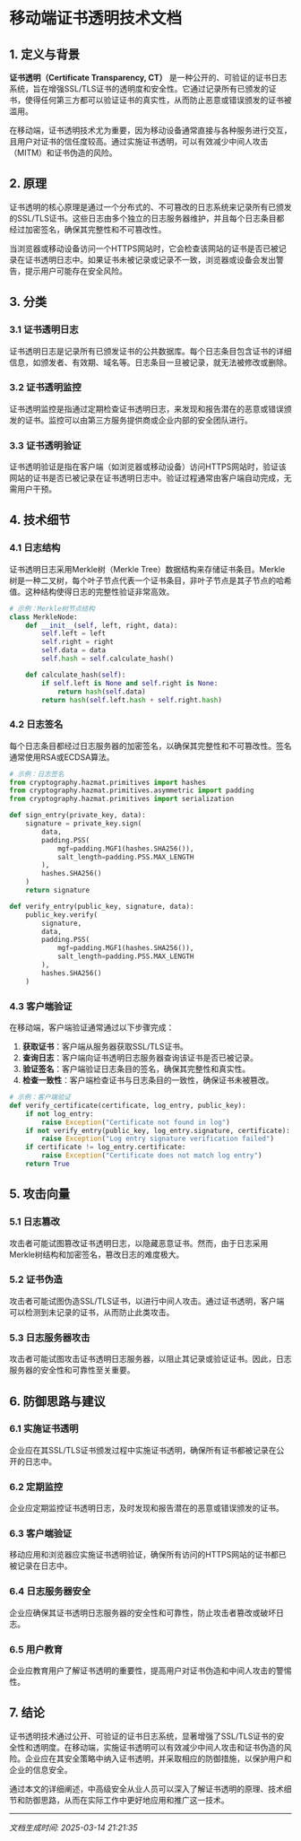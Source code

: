 # 移动端证书透明技术文档

## 1. 定义与背景

**证书透明（Certificate Transparency, CT）** 是一种公开的、可验证的证书日志系统，旨在增强SSL/TLS证书的透明度和安全性。它通过记录所有已颁发的证书，使得任何第三方都可以验证证书的真实性，从而防止恶意或错误颁发的证书被滥用。

在移动端，证书透明技术尤为重要，因为移动设备通常直接与各种服务进行交互，且用户对证书的信任度较高。通过实施证书透明，可以有效减少中间人攻击（MITM）和证书伪造的风险。

## 2. 原理

证书透明的核心原理是通过一个分布式的、不可篡改的日志系统来记录所有已颁发的SSL/TLS证书。这些日志由多个独立的日志服务器维护，并且每个日志条目都经过加密签名，确保其完整性和不可篡改性。

当浏览器或移动设备访问一个HTTPS网站时，它会检查该网站的证书是否已被记录在证书透明日志中。如果证书未被记录或记录不一致，浏览器或设备会发出警告，提示用户可能存在安全风险。

## 3. 分类

### 3.1 证书透明日志

证书透明日志是记录所有已颁发证书的公共数据库。每个日志条目包含证书的详细信息，如颁发者、有效期、域名等。日志条目一旦被记录，就无法被修改或删除。

### 3.2 证书透明监控

证书透明监控是指通过定期检查证书透明日志，来发现和报告潜在的恶意或错误颁发的证书。监控可以由第三方服务提供商或企业内部的安全团队进行。

### 3.3 证书透明验证

证书透明验证是指在客户端（如浏览器或移动设备）访问HTTPS网站时，验证该网站的证书是否已被记录在证书透明日志中。验证过程通常由客户端自动完成，无需用户干预。

## 4. 技术细节

### 4.1 日志结构

证书透明日志采用Merkle树（Merkle Tree）数据结构来存储证书条目。Merkle树是一种二叉树，每个叶子节点代表一个证书条目，非叶子节点是其子节点的哈希值。这种结构使得日志的完整性验证非常高效。

```python
# 示例：Merkle树节点结构
class MerkleNode:
    def __init__(self, left, right, data):
        self.left = left
        self.right = right
        self.data = data
        self.hash = self.calculate_hash()

    def calculate_hash(self):
        if self.left is None and self.right is None:
            return hash(self.data)
        return hash(self.left.hash + self.right.hash)
```

### 4.2 日志签名

每个日志条目都经过日志服务器的加密签名，以确保其完整性和不可篡改性。签名通常使用RSA或ECDSA算法。

```python
# 示例：日志签名
from cryptography.hazmat.primitives import hashes
from cryptography.hazmat.primitives.asymmetric import padding
from cryptography.hazmat.primitives import serialization

def sign_entry(private_key, data):
    signature = private_key.sign(
        data,
        padding.PSS(
            mgf=padding.MGF1(hashes.SHA256()),
            salt_length=padding.PSS.MAX_LENGTH
        ),
        hashes.SHA256()
    )
    return signature

def verify_entry(public_key, signature, data):
    public_key.verify(
        signature,
        data,
        padding.PSS(
            mgf=padding.MGF1(hashes.SHA256()),
            salt_length=padding.PSS.MAX_LENGTH
        ),
        hashes.SHA256()
    )
```

### 4.3 客户端验证

在移动端，客户端验证通常通过以下步骤完成：

1. **获取证书**：客户端从服务器获取SSL/TLS证书。
2. **查询日志**：客户端向证书透明日志服务器查询该证书是否已被记录。
3. **验证签名**：客户端验证日志条目的签名，确保其完整性和真实性。
4. **检查一致性**：客户端检查证书与日志条目的一致性，确保证书未被篡改。

```python
# 示例：客户端验证
def verify_certificate(certificate, log_entry, public_key):
    if not log_entry:
        raise Exception("Certificate not found in log")
    if not verify_entry(public_key, log_entry.signature, certificate):
        raise Exception("Log entry signature verification failed")
    if certificate != log_entry.certificate:
        raise Exception("Certificate does not match log entry")
    return True
```

## 5. 攻击向量

### 5.1 日志篡改

攻击者可能试图篡改证书透明日志，以隐藏恶意证书。然而，由于日志采用Merkle树结构和加密签名，篡改日志的难度极大。

### 5.2 证书伪造

攻击者可能试图伪造SSL/TLS证书，以进行中间人攻击。通过证书透明，客户端可以检测到未记录的证书，从而防止此类攻击。

### 5.3 日志服务器攻击

攻击者可能试图攻击证书透明日志服务器，以阻止其记录或验证证书。因此，日志服务器的安全性和可靠性至关重要。

## 6. 防御思路与建议

### 6.1 实施证书透明

企业应在其SSL/TLS证书颁发过程中实施证书透明，确保所有证书都被记录在公开的日志中。

### 6.2 定期监控

企业应定期监控证书透明日志，及时发现和报告潜在的恶意或错误颁发的证书。

### 6.3 客户端验证

移动应用和浏览器应实施证书透明验证，确保所有访问的HTTPS网站的证书都已被记录在日志中。

### 6.4 日志服务器安全

企业应确保其证书透明日志服务器的安全性和可靠性，防止攻击者篡改或破坏日志。

### 6.5 用户教育

企业应教育用户了解证书透明的重要性，提高用户对证书伪造和中间人攻击的警惕性。

## 7. 结论

证书透明技术通过公开、可验证的证书日志系统，显著增强了SSL/TLS证书的安全性和透明度。在移动端，实施证书透明可以有效减少中间人攻击和证书伪造的风险。企业应在其安全策略中纳入证书透明，并采取相应的防御措施，以保护用户和企业的信息安全。

通过本文的详细阐述，中高级安全从业人员可以深入了解证书透明的原理、技术细节和防御思路，从而在实际工作中更好地应用和推广这一技术。

---

*文档生成时间: 2025-03-14 21:21:35*
